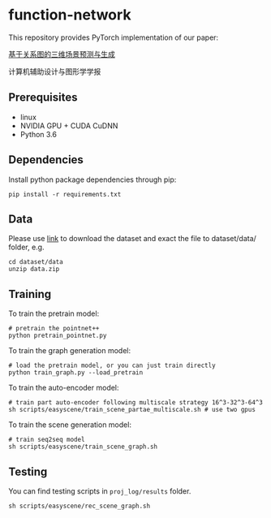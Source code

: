 # function-network

This repository provides PyTorch implementation of our paper:

[基于关系图的三维场景预测与生成](http://qikan.cqvip.com/Qikan/Article/Detail?id=7108109785)

计算机辅助设计与图形学学报

## Prerequisites

* linux
* NVIDIA GPU + CUDA CuDNN
* Python 3.6

## Dependencies

Install python package dependencies through pip:

```
pip install -r requirements.txt
```

## Data

Please use [link](https://1drv.ms/u/s!Au7IAyHBmvyCiV10k9CJJdzzs-x9?e=R4gW3T
) to download the dataset and exact the file to dataset/data/ folder, e.g.

```
cd dataset/data
unzip data.zip
```

## Training

To train the pretrain model:

```
# pretrain the pointnet++
python pretrain_pointnet.py
```

To train the graph generation model:

```
# load the pretrain model, or you can just train directly
python train_graph.py --load_pretrain
```

To train the auto-encoder model:

```
# train part auto-encoder following multiscale strategy 16^3-32^3-64^3
sh scripts/easyscene/train_scene_partae_multiscale.sh # use two gpus 
```

To train the scene generation model:

```
# train seq2seq model
sh scripts/easyscene/train_scene_graph.sh
```

## Testing

You can find testing scripts in `proj_log/results` folder.

```
sh scripts/easyscene/rec_scene_graph.sh
```

